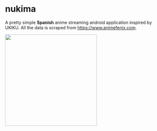 # nukima
A pretty simple **Spanish** anime streaming android application inspired by UKIKU. All the data is scraped from https://www.animefenix.com.

<img src="https://i.imgur.com/HNrxIjW.jpg" width="300">
